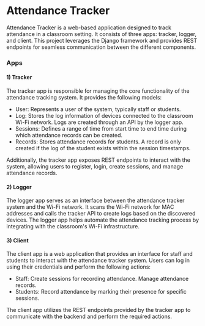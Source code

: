 
# Attendance Tracker
Attendance Tracker is a web-based application designed to track attendance in a classroom setting. It consists of three apps: tracker, logger, and client. This project leverages the Django framework and provides REST endpoints for seamless communication between the different components.
  
### Apps
#### 1) Tracker
The tracker app is responsible for managing the core functionality of the attendance tracking system. It provides the following models:
  
- User: Represents a user of the system, typically staff or students.
- Log: Stores the log information of devices connected to the classroom Wi-Fi network. Logs are created through an API by the logger app.
- Sessions: Defines a range of time from start time to end time during which attendance records can be created.
- Records: Stores attendance records for students. A record is only created if the log of the student exists within the session timestamps.
  
Additionally, the tracker app exposes REST endpoints to interact with the system, allowing users to register, login, create sessions, and manage attendance records.
  
#### 2) Logger
The logger app serves as an interface between the attendance tracker system and the Wi-Fi network. It scans the Wi-Fi network for MAC addresses and calls the tracker API to create logs based on the discovered devices. The logger app helps automate the attendance tracking process by integrating with the classroom's Wi-Fi infrastructure.
  
#### 3) Client
The client app is a web application that provides an interface for staff and students to interact with the attendance tracker system. Users can log in using their credentials and perform the following actions:
  
- Staff:
  Create sessions for recording attendance.
  Manage attendance records.
- Students:
  Record attendance by marking their presence for specific sessions.
    
The client app utilizes the REST endpoints provided by the tracker app to communicate with the backend and perform the required actions.
